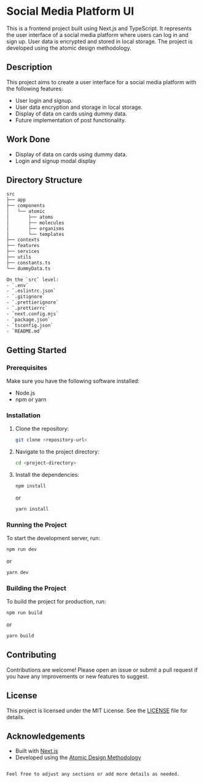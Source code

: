 # Social Media Platform UI

This is a frontend project built using Next.js and TypeScript. It represents the user interface of a social media platform where users can log in and sign up. User data is encrypted and stored in local storage. The project is developed using the atomic design methodology.

## Description

This project aims to create a user interface for a social media platform with the following features:

- User login and signup.
- User data encryption and storage in local storage.
- Display of data on cards using dummy data.
- Future implementation of post functionality.

## Work Done

- Display of data on cards using dummy data.
- Login and signup modal display

## Directory Structure

```bash
src
├── app
├── components
│   └── atomic
│       ├── atoms
│       ├── molecules
│       ├── organisms
│       └── templates
├── contexts
├── features
├── services
├── utils
├── constants.ts
└── dummyData.ts

On the `src` level:
- `.env`
- `.eslintrc.json`
- `.gitignore`
- `.prettierignore`
- `.prettierrc`
- `next.config.mjs`
- `package.json`
- `tsconfig.json`
- `README.md`

```

## Getting Started

### Prerequisites

Make sure you have the following software installed:

- Node.js
- npm or yarn

### Installation

1. Clone the repository:

   ```bash
   git clone <repository-url>

   ```

2. Navigate to the project directory:

   ```bash
   cd <project-directory>
   ```

3. Install the dependencies:

   ```bash
   npm install
   ```

   or

   ```bash
   yarn install
   ```

### Running the Project

To start the development server, run:

```bash
npm run dev
```

or

```bash
yarn dev
```

### Building the Project

To build the project for production, run:

```bash
npm run build
```

or

```bash
yarn build
```

## Contributing

Contributions are welcome! Please open an issue or submit a pull request if you have any improvements or new features to suggest.

## License

This project is licensed under the MIT License. See the [LICENSE](LICENSE) file for details.

## Acknowledgements

- Built with [Next.js](https://nextjs.org/)
- Developed using the [Atomic Design Methodology](http://atomicdesign.bradfrost.com/)

```

Feel free to adjust any sections or add more details as needed.
```
